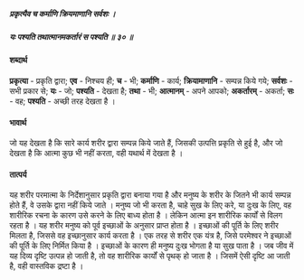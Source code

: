 ##### प्रकृत्यैव च कर्माणि क्रियमाणानि सर्वशः ।
##### यः पश्यति तथात्मानमकर्तारं स पश्यति ॥ ३० ॥

#### शब्दार्थ

**प्रकृत्या** - प्रकृति द्वारा; **एव** - निश्चय ही; **च** - भी; **कर्माणि** - कार्य; **क्रियामाणानि** - सम्पन्न किये गये; **सर्वशः** - सभी प्रकार से; **यः** - जो; **पश्यति** - देखता है; **तथा** - भी; **आत्मानम्** - अपने आपको; **अकर्तारम्** - अकर्ता; **सः** - वह; **पश्यति** - अच्छी तरह देखता है ।

#### भावार्थ

जो यह देखता है कि सारे कार्य शरीर द्वारा सम्पन्न किये जाते हैं, जिसकी उत्पत्ति प्रकृति से हुई है, और जो देखता है कि आत्मा कुछ भी नहीं करता, वही यथार्थ में देखता है ।

#### तात्पर्य

यह शरीर परमात्मा के निर्देशानुसार प्रकृति द्वारा बनाया गया है और मनुष्य के शरीर के जितने भी कार्य सम्पन्न होते हैं, वे उसके द्वारा नहीं किये जाते । मनुष्य जो भी करता है, चाहे सुख के लिए करे, या दुःख के लिए, वह शारीरिक रचना के कारण उसे करने के लिए बाध्य होता है । लेकिन आत्मा इन शारीरिक कार्यों से विलग रहता है । यह शरीर मनुष्य को पूर्व इच्छाओं के अनुसार प्राप्त होता है । इच्छाओं की पूर्ति के लिए शरीर मिलता है, जिससे वह इच्छानुसार कार्य करता है । एक तरह से शरीर एक यंत्र है, जिसे परमेश्वर ने इच्छाओं की पूर्ति के लिए निर्मित किया है । इच्छाओं के कारण ही मनुष्य दुःख भोगता है या सुख पाता है । जब जीव में यह दिव्य दृष्टि उत्पन्न हो जाती है, तो वह शारीरिक कार्यों से पृथक् हो जाता है । जिसमें ऐसी दृष्टि आ जाती है, वही वास्तविक द्रष्टा है ।